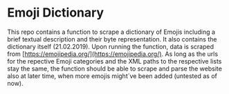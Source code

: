 # Emoji Dictionary

This repo contains a function to scrape a dictionary of Emojis including a brief textual description and their byte representation.
It also contains the dictionary itself (21.02.2019). Upon running the function, data is scraped from [https://emojipedia.org/](https://emojipedia.org/).
As long as the urls for the repective Emoji categories and the XML paths to the respective lists stay the same, the function should be able to scrape and parse
the website also at later time, when more emojis might´ve been added (untested as of now). 
